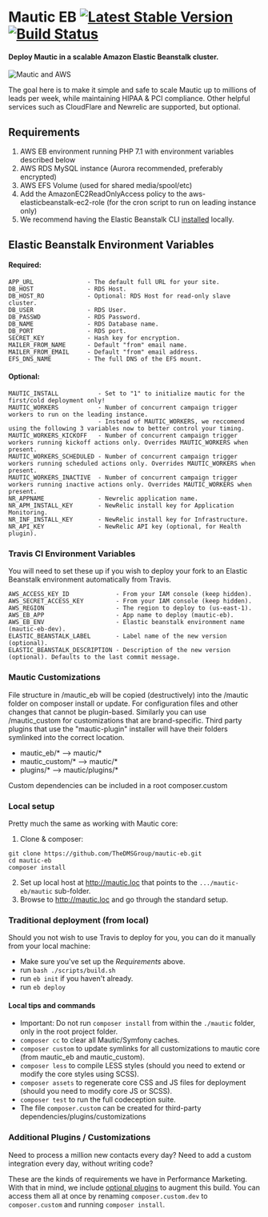 Mautic EB [![Latest Stable Version](https://poser.pugx.org/thedmsgroup/mautic-eb/v/stable)](https://packagist.org/packages/thedmsgroup/mautic-eb) [![Build Status](https://travis-ci.org/TheDMSGroup/mautic-eb.svg?branch=master)](https://travis-ci.org/TheDMSGroup/mautic-eb)
=========

#### Deploy Mautic in a scalable Amazon Elastic Beanstalk cluster.
![Mautic and AWS](https://i.imgur.com/LkFNgHr.jpg "Mautic and AWS")

The goal here is to make it simple and safe to scale Mautic up to millions of leads per week, 
while maintaining HIPAA & PCI compliance. Other helpful services such as CloudFlare and Newrelic are supported, but optional.

## Requirements

1) AWS EB environment running PHP 7.1 with environment variables described below
2) AWS RDS MySQL instance (Aurora recommended, preferably encrypted)
3) AWS EFS Volume (used for shared media/spool/etc)
4) Add the AmazonEC2ReadOnlyAccess policy to the aws-elasticbeanstalk-ec2-role (for the cron script to run on leading instance only)
5) We recommend having the Elastic Beanstalk CLI [installed](https://docs.aws.amazon.com/elasticbeanstalk/latest/dg/eb-cli3-install.html) locally.

## Elastic Beanstalk Environment Variables

#### Required:

    APP_URL               - The default full URL for your site.
    DB_HOST               - RDS Host.
    DB_HOST_RO            - Optional: RDS Host for read-only slave cluster.
    DB_USER               - RDS User.
    DB_PASSWD             - RDS Password.
    DB_NAME               - RDS Database name.
    DB_PORT               - RDS port.
    SECRET_KEY            - Hash key for encryption.
    MAILER_FROM_NAME      - Default "from" email name.
    MAILER_FROM_EMAIL     - Default "from" email address.
    EFS_DNS_NAME          - The full DNS of the EFS mount.

#### Optional:

    MAUTIC_INSTALL           - Set to "1" to initialize mautic for the first/cold deployment only!
    MAUTIC_WORKERS           - Number of concurrent campaign trigger workers to run on the leading instance.
                             - Instead of MAUTIC_WORKERS, we reccomend using the following 3 variables now to better control your timing.
    MAUTIC_WORKERS_KICKOFF   - Number of concurrent campaign trigger workers running kickoff actions only. Overrides MAUTIC_WORKERS when present.
    MAUTIC_WORKERS_SCHEDULED - Number of concurrent campaign trigger workers running scheduled actions only. Overrides MAUTIC_WORKERS when present.
    MAUTIC_WORKERS_INACTIVE  - Number of concurrent campaign trigger workers running inactive actions only. Overrides MAUTIC_WORKERS when present.
    NR_APPNAME               - Newrelic application name.
    NR_APM_INSTALL_KEY       - NewRelic install key for Application Monitoring.
    NR_INF_INSTALL_KEY       - NewRelic install key for Infrastructure.
    NR_API_KEY               - NewRelic API key (optional, for Health plugin).

### Travis CI Environment Variables

You will need to set these up if you wish to deploy your fork to an Elastic Beanstalk environment automatically from Travis.

    AWS_ACCESS_KEY_ID             - From your IAM console (keep hidden).
    AWS_SECRET_ACCESS_KEY         - From your IAM console (keep hidden).
    AWS_REGION                    - The region to deploy to (us-east-1).
    AWS_EB_APP                    - App name to deploy (mautic-eb).
    AWS_EB_ENV                    - Elastic beanstalk environment name (mautic-eb-dev).
    ELASTIC_BEANSTALK_LABEL       - Label name of the new version (optional).
    ELASTIC_BEANSTALK_DESCRIPTION - Description of the new version (optional). Defaults to the last commit message.

### Mautic Customizations

File structure in /mautic_eb will be copied (destructively) into the /mautic folder on composer install or update.
For configuration files and other changes that cannot be plugin-based.
Similarly you can use /mautic_custom for customizations that are brand-specific.
Third party plugins that use the "mautic-plugin" installer will have their folders symlinked into the correct location.

* mautic_eb/*  -->  mautic/*
* mautic_custom/*  -->  mautic/*
* plugins/* --> mautic/plugins/*

Custom dependencies can be included in a root composer.custom

### Local setup
Pretty much the same as working with Mautic core:

1. Clone & composer:
```
git clone https://github.com/TheDMSGroup/mautic-eb.git
cd mautic-eb
composer install
```
2. Set up local host at http://mautic.loc that points to the `.../mautic-eb/mautic` sub-folder.
3. Browse to http://mautic.loc and go through the standard setup. 

### Traditional deployment (from local)
Should you not wish to use Travis to deploy for you, you can do it manually from your local machine:

* Make sure you've set up the *Requirements* above.
* run `bash ./scripts/build.sh`
* run `eb init` if you haven't already.
* run `eb deploy`

#### Local tips and commands

* Important: Do not run `composer install` from within the `./mautic` folder, only in the root project folder.
* `composer cc` to clear all Mautic/Symfony caches.
* `composer custom` to update symlinks for all customizations to mautic core (from mautic_eb and mautic_custom).
* `composer less` to compile LESS styles (should you need to extend or modify the core styles using SCSS).
* `composer assets` to regenerate core CSS and JS files for deployment (should you need to modify core JS or SCSS).
* `composer test` to run the full codeception suite.
* The file `composer.custom` can be created for third-party dependencies/plugins/customizations

### Additional Plugins / Customizations

Need to process a million new contacts every day? 
Need to add a custom integration every day, without writing code?

These are the kinds of requirements we have in Performance Marketing.
With that in mind, we include [optional plugins](https://github.com/thedmsgroup?q=mautic&type=public)
to augment this build. You can access them all at once by renaming `composer.custom.dev` to `composer.custom` and running `composer install`. 
